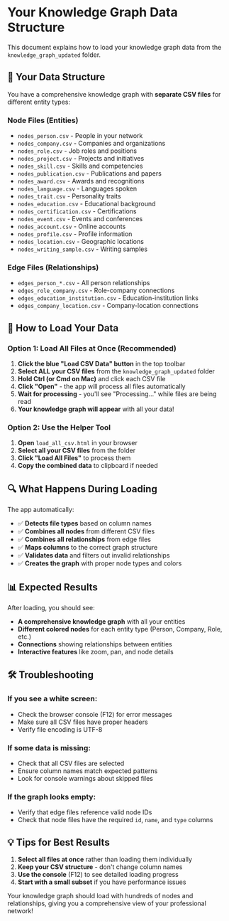 # Your Knowledge Graph Data Structure

This document explains how to load your knowledge graph data from the `knowledge_graph_updated` folder.

## 📁 Your Data Structure

You have a comprehensive knowledge graph with **separate CSV files** for different entity types:

### Node Files (Entities)
- `nodes_person.csv` - People in your network
- `nodes_company.csv` - Companies and organizations  
- `nodes_role.csv` - Job roles and positions
- `nodes_project.csv` - Projects and initiatives
- `nodes_skill.csv` - Skills and competencies
- `nodes_publication.csv` - Publications and papers
- `nodes_award.csv` - Awards and recognitions
- `nodes_language.csv` - Languages spoken
- `nodes_trait.csv` - Personality traits
- `nodes_education.csv` - Educational background
- `nodes_certification.csv` - Certifications
- `nodes_event.csv` - Events and conferences
- `nodes_account.csv` - Online accounts
- `nodes_profile.csv` - Profile information
- `nodes_location.csv` - Geographic locations
- `nodes_writing_sample.csv` - Writing samples

### Edge Files (Relationships)
- `edges_person_*.csv` - All person relationships
- `edges_role_company.csv` - Role-company connections
- `edges_education_institution.csv` - Education-institution links
- `edges_company_location.csv` - Company-location connections

## 🚀 How to Load Your Data

### Option 1: Load All Files at Once (Recommended)
1. **Click the blue "Load CSV Data" button** in the top toolbar
2. **Select ALL your CSV files** from the `knowledge_graph_updated` folder
3. **Hold Ctrl (or Cmd on Mac)** and click each CSV file
4. **Click "Open"** - the app will process all files automatically
5. **Wait for processing** - you'll see "Processing..." while files are being read
6. **Your knowledge graph will appear** with all your data!

### Option 2: Use the Helper Tool
1. **Open** `load_all_csv.html` in your browser
2. **Select all your CSV files** from the folder
3. **Click "Load All Files"** to process them
4. **Copy the combined data** to clipboard if needed

## 🔍 What Happens During Loading

The app automatically:
- ✅ **Detects file types** based on column names
- ✅ **Combines all nodes** from different CSV files
- ✅ **Combines all relationships** from edge files
- ✅ **Maps columns** to the correct graph structure
- ✅ **Validates data** and filters out invalid relationships
- ✅ **Creates the graph** with proper node types and colors

## 📊 Expected Results

After loading, you should see:
- **A comprehensive knowledge graph** with all your entities
- **Different colored nodes** for each entity type (Person, Company, Role, etc.)
- **Connections** showing relationships between entities
- **Interactive features** like zoom, pan, and node details

## 🛠️ Troubleshooting

### If you see a white screen:
- Check the browser console (F12) for error messages
- Make sure all CSV files have proper headers
- Verify file encoding is UTF-8

### If some data is missing:
- Check that all CSV files are selected
- Ensure column names match expected patterns
- Look for console warnings about skipped files

### If the graph looks empty:
- Verify that edge files reference valid node IDs
- Check that node files have the required `id`, `name`, and `type` columns

## 💡 Tips for Best Results

1. **Select all files at once** rather than loading them individually
2. **Keep your CSV structure** - don't change column names
3. **Use the console** (F12) to see detailed loading progress
4. **Start with a small subset** if you have performance issues

Your knowledge graph should load with hundreds of nodes and relationships, giving you a comprehensive view of your professional network!
